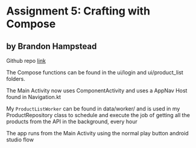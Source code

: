 # Assignment 5: Crafting with Compose

## by Brandon Hampstead

Github repo [link](https://github.com/bham11/cs4520-assg5)

The Compose functions can be found in the ui/login and ui/product_list folders.

The Main Activity now uses ComponentActivity and uses a AppNav Host found in Navigation.kt

My ```ProductListWorker``` can be found in data/worker/ and is used in my ProductRepository class to schedule and execute the job of getting all the products from the API in the background, every hour

The app runs from the Main Activity using the normal play button android studio flow